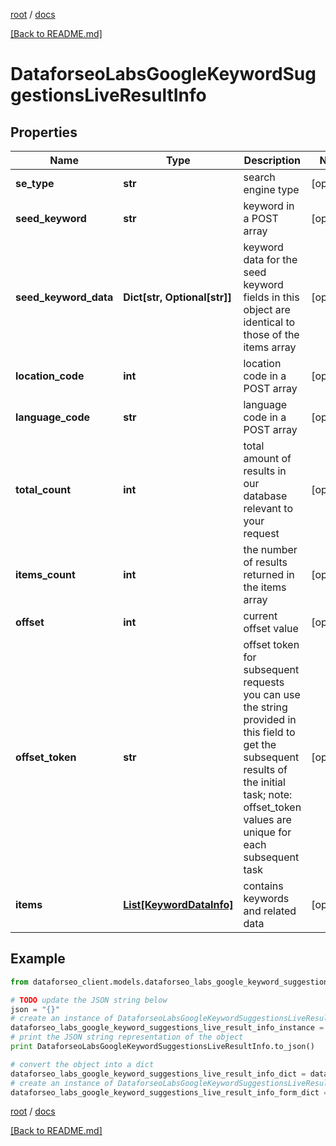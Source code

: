 [root](./../ "root") / [docs](./ "docs")

[[Back to README.md]](./../README.md "[Back to README.md]")

# DataforseoLabsGoogleKeywordSuggestionsLiveResultInfo

## Properties

Name | Type | Description | Notes
------------ | ------------- | ------------- | -------------
**se_type** | **str** | search engine type | [optional]
**seed_keyword** | **str** | keyword in a POST array | [optional]
**seed_keyword_data** | **Dict[str, Optional[str]]** | keyword data for the seed keyword fields in this object are identical to those of the items array | [optional]
**location_code** | **int** | location code in a POST array | [optional]
**language_code** | **str** | language code in a POST array | [optional]
**total_count** | **int** | total amount of results in our database relevant to your request | [optional]
**items_count** | **int** | the number of results returned in the items array | [optional]
**offset** | **int** | current offset value | [optional]
**offset_token** | **str** | offset token for subsequent requests you can use the string provided in this field to get the subsequent results of the initial task; note: offset_token values are unique for each subsequent task | [optional]
**items** | [**List[KeywordDataInfo]**](KeywordDataInfo.md) | contains keywords and related data | [optional]

## Example

```python
from dataforseo_client.models.dataforseo_labs_google_keyword_suggestions_live_result_info import DataforseoLabsGoogleKeywordSuggestionsLiveResultInfo

# TODO update the JSON string below
json = "{}"
# create an instance of DataforseoLabsGoogleKeywordSuggestionsLiveResultInfo from a JSON string
dataforseo_labs_google_keyword_suggestions_live_result_info_instance = DataforseoLabsGoogleKeywordSuggestionsLiveResultInfo.from_json(json)
# print the JSON string representation of the object
print DataforseoLabsGoogleKeywordSuggestionsLiveResultInfo.to_json()

# convert the object into a dict
dataforseo_labs_google_keyword_suggestions_live_result_info_dict = dataforseo_labs_google_keyword_suggestions_live_result_info_instance.to_dict()
# create an instance of DataforseoLabsGoogleKeywordSuggestionsLiveResultInfo from a dict
dataforseo_labs_google_keyword_suggestions_live_result_info_form_dict = dataforseo_labs_google_keyword_suggestions_live_result_info.from_dict(dataforseo_labs_google_keyword_suggestions_live_result_info_dict)
```

  

[root](./../ "root") / [docs](./ "docs")

[[Back to README.md]](./../README.md "[Back to README.md]")